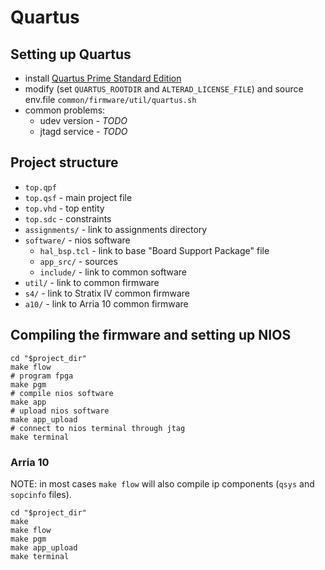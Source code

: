 # Quartus

## Setting up Quartus

- install [Quartus Prime Standard Edition](http://fpgasoftware.intel.com/?edition=standard)
- modify (set `QUARTUS_ROOTDIR` and `ALTERAD_LICENSE_FILE`) and source env.file `common/firmware/util/quartus.sh`
- common problems:
    - udev version - _TODO_
    - jtagd service - _TODO_

## Project structure

- `top.qpf`
- `top.qsf` - main project file
- `top.vhd` - top entity
- `top.sdc` - constraints
- `assignments/` - link to assignments directory
- `software/` - nios software
    - `hal_bsp.tcl` - link to base "Board Support Package" file
    - `app_src/` - sources
    - `include/` - link to common software
- `util/` - link to common firmware
- `s4/` - link to Stratix IV common firmware
- `a10/` - link to Arria 10 common firmware

## Compiling the firmware and setting up NIOS

```
cd "$project_dir"
make flow
# program fpga
make pgm
# compile nios software
make app
# upload nios software
make app_upload
# connect to nios terminal through jtag
make terminal
```

### Arria 10

NOTE: in most cases `make flow` will also compile ip components (`qsys` and `sopcinfo` files).

```console
cd "$project_dir"
make
make flow
make pgm
make app_upload
make terminal
```
